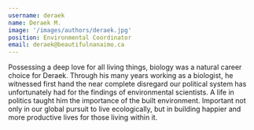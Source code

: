 ```yaml
---
username: deraek
name: Deraek M.
image: '/images/authors/deraek.jpg'
position: Environmental Coordinator
email: deraek@beautifulnanaimo.ca
---
```


Possessing a deep love for all living things, biology was a natural career choice for Deraek. 
Through his many years working as a biologist, he witnessed first hand the near complete disregard our political system has unfortunately had for the findings of environmental scientists. 
A life in politics taught him the importance of the built environment. 
Important not only in our global pursuit to live ecologically, but in building happier and more productive lives for those living within it. 
